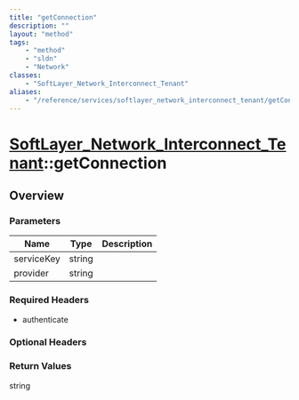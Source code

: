 ```yaml
---
title: "getConnection"
description: ""
layout: "method"
tags:
    - "method"
    - "sldn"
    - "Network"
classes:
    - "SoftLayer_Network_Interconnect_Tenant"
aliases:
    - "/reference/services/softlayer_network_interconnect_tenant/getConnection"
---
```

# [SoftLayer_Network_Interconnect_Tenant](/reference/services/SoftLayer_Network_Interconnect_Tenant)::getConnection




## Overview 


### Parameters 
|Name | Type | Description |
| --- | --- | --- |
|serviceKey| string| |
|provider| string| |


### Required Headers
* authenticate

### Optional Headers

### Return Values
string

